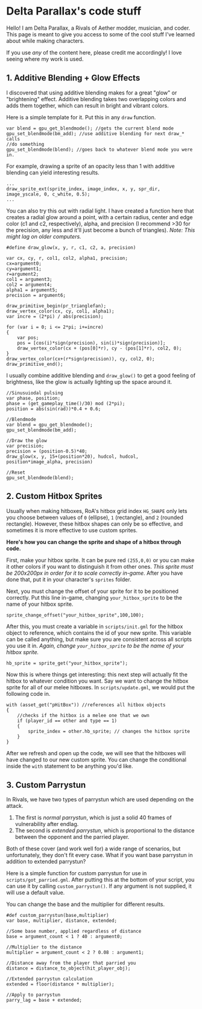 ﻿# Delta Parallax's code stuff
Hello!
I am Delta Parallax, a Rivals of Aether modder, musician, and coder. This page is meant to give you access to some of the cool stuff I've learned about while making characters.

If you use *any* of the content here, please credit me accordingly! I love seeing where my work is used.

## 1. Additive Blending + Glow Effects

I discovered that using additive blending makes for a great "glow" or "brightening" effect. Additive blending takes two overlapping colors and adds them together, which can result in bright and vibrant colors.

Here is a simple template for it. Put this in any `draw` function.
```
var blend = gpu_get_blendmode(); //gets the current blend mode
gpu_set_blendmode(bm_add); //use additive blending for next draw_* calls
//do something
gpu_set_blendmode(blend); //goes back to whatever blend mode you were in.
```
For example, drawing a sprite of an opacity less than 1 with additive blending can yield interesting results.
```
...
draw_sprite_ext(sprite_index, image_index, x, y, spr_dir, image_yscale, 0, c_white, 0.5);
...
```
You can also try this out with radial light. I have created a function here that creates a radial glow around a point, with a certain radius, center and edge color (c1 and c2, respectively), alpha, and precision (I recommend >30 for the precision, any less and it'll just become a bunch of triangles).
*Note: This might lag on older computers.*
```
#define draw_glow(x, y, r, c1, c2, a, precision)

var cx, cy, r, col1, col2, alpha1, precision;
cx=argument0;
cy=argument1;
r=argument2;
col1 = argument3;
col2 = argument4;
alpha1 = argument5;
precision = argument6;

draw_primitive_begin(pr_trianglefan);
draw_vertex_color(cx, cy, col1, alpha1);
var incre = (2*pi) / abs(precision);

for (var i = 0; i <= 2*pi; i+=incre)
{
    var pos;
    pos = [cos(i)*sign(precision), sin(i)*sign(precision)];
    draw_vertex_color(cx + (pos[0]*r), cy - (pos[1]*r), col2, 0);
}
draw_vertex_color(cx+(r*sign(precision)), cy, col2, 0);
draw_primitive_end();
```

I usually combine additive blending and `draw_glow()` to get a good feeling of brightness, like the glow is actually lighting up the space around it.
```
//Sinusuiodal pulsing
var phase, position;
phase = (get_gameplay_time()/30) mod (2*pi);
position = abs(sin(rad))*0.4 + 0.6;

//Blendmode
var blend = gpu_get_blendmode();
gpu_set_blendmode(bm_add);

//Draw the glow
var precision;
precision = (position-0.5)*40;
draw_glow(x, y, 15+(position*20), hudcol, hudcol, position*image_alpha, precision)

//Reset
gpu_set_blendmode(blend);
```

## 2. Custom Hitbox Sprites
Usually when making hitboxes, RoA's hitbox grid index `HG_SHAPE` only lets you choose between values of `0` (ellipse), `1` (rectangle), and `2` (rounded rectangle). However, these hitbox shapes can only be so effective, and sometimes it is more effective to use custom sprites.

**Here's how you can change the sprite and shape of a hitbox through code.**

First, make your hitbox sprite. It can be pure red `(255,0,0)` or you can make it other colors if you want to distinguish it from other ones. *This sprite must be 200x200px in order for it to scale correctly in-game.* After you have done that, put it in your character's `sprites` folder.

Next, you must change the offset of your sprite for it to be positioned correctly. Put this line in-game, changing `your_hitbox_sprite` to be the name of your hitbox sprite.
```
sprite_change_offset("your_hitbox_sprite",100,100);
```
After this, you must create a variable in `scripts/init.gml` for the hitbox object to reference, which contains the id of your new sprite. This variable can be called anything, but make sure you are consistent across all scripts you use it in.
*Again, change `your_hitbox_sprite` to be the name of your hitbox sprite.*
```
hb_sprite = sprite_get("your_hitbox_sprite");
```

Now this is where things get interesting: this next step will actually fit the hitbox to whatever condition you want. Say we want to change the hitbox sprite for all of our melee hitboxes. In `scripts/update.gml`, we would put the following code in.
```
with (asset_get("pHitBox")) //references all hitbox objects
{
	//checks if the hitbox is a melee one that we own
	if (player_id == other and type == 1)
	{
		sprite_index = other.hb_sprite; // changes the hitbox sprite
	}
}
```
After we refresh and open up the code, we will see that the hitboxes will have changed to our new custom sprite.
You can change the conditional inside the `with` statement to be anything you'd like.

## 3. Custom Parrystun
In Rivals, we have two types of parrystun which are used depending on the attack.
1. The first is *normal parrystun*, which is just a solid 40 frames of vulnerability after endlag.
2. The second is *extended parrystun*, which is proportional to the distance between the opponent and the parried player.

Both of these cover (and work well for) a wide range of scenarios, but unfortunately, they don't fit every case. What if you want base parrystun in addition to extended parrystun?

Here is a simple function for custom parrystun for use in `scripts/got_parried.gml`.
After putting this at the bottom of your script, you can use it by calling `custom_parrystun()`. If any argument is not supplied, it will use a default value.

You can change the base and the multiplier for different results.
```
#def custom_parrystun(base,multiplier)
var base, multiplier, distance, extended;

//Some base number, applied regardless of distance
base = argument_count < 1 ? 40 : argument0;

//Multiplier to the distance
multiplier = argument_count < 2 ? 0.08 : argument1;

//Distance away from the player that parried you
distance = distance_to_object(hit_player_obj); 

//Extended parrystun calculation
extended = floor(distance * multiplier); 

//Apply to parrystun
parry_lag = base + extended;
```
